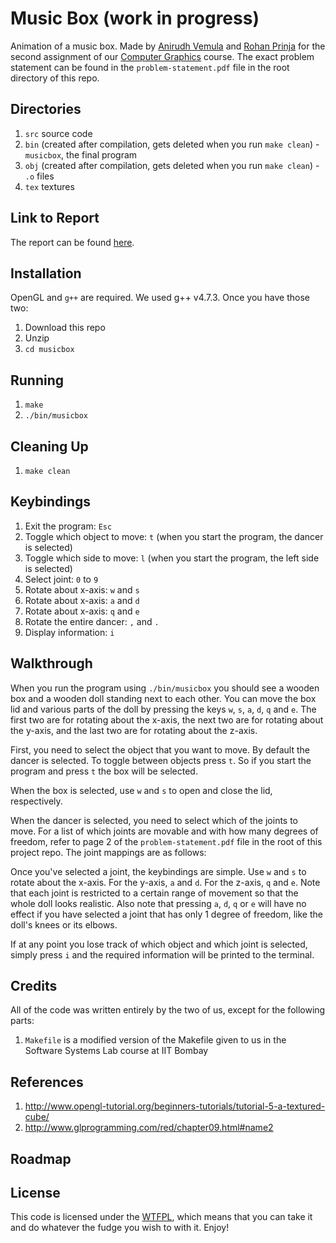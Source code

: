 Music Box (work in progress)
============================

Animation of a music box. Made by [Anirudh Vemula](vvanirudh@gmail.com) and [Rohan Prinja](rohan.prinja@gmail.com) for the second assignment of our [Computer Graphics](http://www.cse.iitb.ac.in/~paragc/teaching/2013/cs475) course. The exact problem statement can be found in the `problem-statement.pdf` file in the root directory of this repo.

Directories
-----------

1. `src` source code
2. `bin` (created after compilation, gets deleted when you run `make clean`) - `musicbox`, the final program
3. `obj` (created after compilation, gets deleted when you run `make clean`) - `.o` files
4. `tex` textures

Link to Report
--------------

The report can be found [here](http://www.cse.iitb.ac.in/~rohanp/musicbox.html).

Installation
------------

OpenGL and `g++` are required. We used g++ v4.7.3. Once you have those two:

1. Download this repo
2. Unzip
3. `cd musicbox`

Running
-------

1. `make`
2. `./bin/musicbox`

Cleaning Up
-----------

1. `make clean`

Keybindings
-----------

1. Exit the program: `Esc`
2. Toggle which object to move: `t` (when you start the program, the dancer is selected)
3. Toggle which side to move: `l` (when you start the program, the left side is selected)
4. Select joint: `0` to `9`
5. Rotate about x-axis: `w` and `s`
6. Rotate about x-axis: `a` and `d`
7. Rotate about x-axis: `q` and `e`
8. Rotate the entire dancer: `,` and `.`
9. Display information: `i`

Walkthrough
-----------

When you run the program using `./bin/musicbox` you should see a wooden box and a wooden doll standing next to each other. You can move the box lid and various parts of the doll by pressing the keys `w`, `s`, `a`, `d`, `q` and `e`. The first two are for rotating about the x-axis, the next two are for rotating about the y-axis, and the last two are for rotating about the z-axis.

First, you need to select the object that you want to move. By default the dancer is selected. To toggle between objects press `t`. So if you start the program and press `t` the box will be selected.

When the box is selected, use `w` and `s` to open and close the lid, respectively.

When the dancer is selected, you need to select which of the joints to move. For a list of which joints are movable and with how many degrees of freedom, refer to page 2 of the `problem-statement.pdf` file in the root of this project repo. The joint mappings are as follows:

Once you've selected a joint, the keybindings are simple. Use `w` and `s` to rotate about the x-axis. For the y-axis, `a` and `d`. For the z-axis, `q` and `e`. Note that each joint is restricted to a certain range of movement so that the whole doll looks realistic. Also note that pressing `a`, `d`, `q` or `e` will have no effect if you have selected a joint that has only 1 degree of freedom, like the doll's knees or its elbows.

If at any point you lose track of which object and which joint is selected, simply press `i` and the required information will be printed to the terminal.

Credits
-------

All of the code was written entirely by the two of us, except for the following parts:

1. `Makefile` is a modified version of the Makefile given to us in the Software Systems Lab course at IIT Bombay

References
----------

1. http://www.opengl-tutorial.org/beginners-tutorials/tutorial-5-a-textured-cube/
2. http://www.glprogramming.com/red/chapter09.html#name2

Roadmap
-------

License
-------

This code is licensed under the [WTFPL](http://www.wtfpl.net/about/), which means that you can take it and do whatever the fudge you wish to with it. Enjoy!